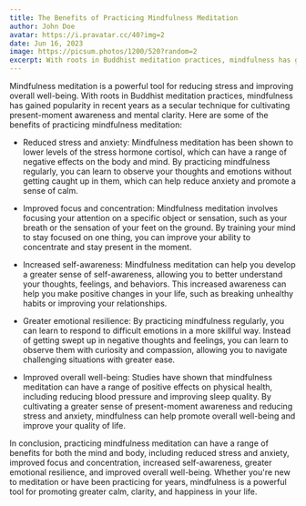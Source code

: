 ```yaml
---
title: The Benefits of Practicing Mindfulness Meditation
author: John Doe
avatar: https://i.pravatar.cc/40?img=2
date: Jun 16, 2023
image: https://picsum.photos/1200/520?random=2
excerpt: With roots in Buddhist meditation practices, mindfulness has gained popularity in recent years as a secular technique for cultivating present-moment awareness and mental clarity.
---
```

Mindfulness meditation is a powerful tool for reducing stress and improving overall well-being. With roots in Buddhist meditation practices, mindfulness has gained popularity in recent years as a secular technique for cultivating present-moment awareness and mental clarity. Here are some of the benefits of practicing mindfulness meditation:

* Reduced stress and anxiety: Mindfulness meditation has been shown to lower levels of the stress hormone cortisol, which can have a range of negative effects on the body and mind. By practicing mindfulness regularly, you can learn to observe your thoughts and emotions without getting caught up in them, which can help reduce anxiety and promote a sense of calm.

* Improved focus and concentration: Mindfulness meditation involves focusing your attention on a specific object or sensation, such as your breath or the sensation of your feet on the ground. By training your mind to stay focused on one thing, you can improve your ability to concentrate and stay present in the moment.

* Increased self-awareness: Mindfulness meditation can help you develop a greater sense of self-awareness, allowing you to better understand your thoughts, feelings, and behaviors. This increased awareness can help you make positive changes in your life, such as breaking unhealthy habits or improving your relationships.

* Greater emotional resilience: By practicing mindfulness regularly, you can learn to respond to difficult emotions in a more skillful way. Instead of getting swept up in negative thoughts and feelings, you can learn to observe them with curiosity and compassion, allowing you to navigate challenging situations with greater ease.

* Improved overall well-being: Studies have shown that mindfulness meditation can have a range of positive effects on physical health, including reducing blood pressure and improving sleep quality. By cultivating a greater sense of present-moment awareness and reducing stress and anxiety, mindfulness can help promote overall well-being and improve your quality of life.

In conclusion, practicing mindfulness meditation can have a range of benefits for both the mind and body, including reduced stress and anxiety, improved focus and concentration, increased self-awareness, greater emotional resilience, and improved overall well-being. Whether you're new to meditation or have been practicing for years, mindfulness is a powerful tool for promoting greater calm, clarity, and happiness in your life.